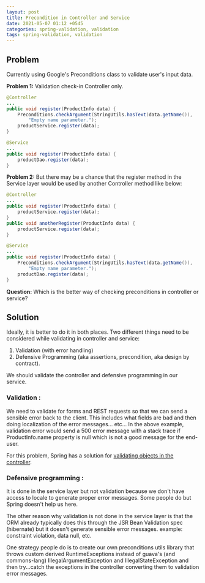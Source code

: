 ```yaml
---
layout: post
title: Precondition in Controller and Service
date: 2021-05-07 01:12 +0545
categories: spring-validation, validation
tags: spring-validation, validation
---
```


## Problem

Currently using Google's Preconditions class to validate user's input data.

**Problem 1:**
Validation check-in Controller only.

``` java
@Controller
...
public void register(ProductInfo data) {
    Preconditions.checkArgument(StringUtils.hasText(data.getName()),
        "Empty name parameter.");
    productService.register(data);
}

@Service
...
public void register(ProductInfo data) {
    productDao.register(data);
}
```

**Problem 2:**
But there may be a chance that the register method in the Service layer would be used by another Controller method like below:

``` java
@Controller
...
public void register(ProductInfo data) {
    productService.register(data);
}
public void anotherRegister(ProductInfo data) {
    productService.register(data);
}

@Service
...
public void register(ProductInfo data) {
    Preconditions.checkArgument(StringUtils.hasText(data.getName()),
        "Empty name parameter.");
    productDao.register(data);
}
```

**Question:** Which is the better way of checking preconditions in controller or service?

## Solution

Ideally, it is better to do it in both places. Two different things need to be considered while validating in controller and service:

1. Validation (with error handling)
2. Defensive Programming (aka assertions, precondition, aka design by contract).

We should validate the controller and defensive programming in our service.

### Validation :

We need to validate for forms and REST requests so that we can send a sensible error back to the client. This includes what fields are bad and then doing localization of the error messages... etc... In the above example, validation error would send a 500 error message with a stack trace if ProductInfo.name property is null which is not a good message for the end-user.

For this problem, Spring has a solution for [validating objects in the controller](http://static.springsource.org/spring/docs/current/spring-framework-reference/html/validation.html).

### Defensive programming :

It is done in the service layer but not validation because we don't have access to locale to generate proper error messages. Some people do but Spring doesn't help us here.

The other reason why validation is not done in the service layer is that the ORM already typically does this through the JSR Bean Validation spec (hibernate) but it doesn't generate sensible error messages. example: constraint violation, data null, etc.

One strategy people do is to create our own preconditions utils library that throws custom derived RuntimeExceptions instead of guava's (and commons-lang) IllegalArgumentException and IllegalStateException and then try...catch the exceptions in the controller converting them to validation error messages.
